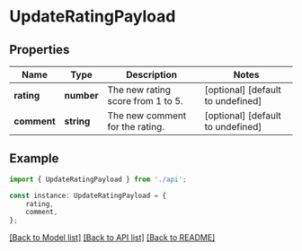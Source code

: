 # UpdateRatingPayload


## Properties

Name | Type | Description | Notes
------------ | ------------- | ------------- | -------------
**rating** | **number** | The new rating score from 1 to 5. | [optional] [default to undefined]
**comment** | **string** | The new comment for the rating. | [optional] [default to undefined]

## Example

```typescript
import { UpdateRatingPayload } from './api';

const instance: UpdateRatingPayload = {
    rating,
    comment,
};
```

[[Back to Model list]](../README.md#documentation-for-models) [[Back to API list]](../README.md#documentation-for-api-endpoints) [[Back to README]](../README.md)
